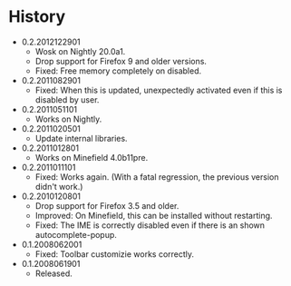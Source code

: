 # History

 - 0.2.2012122901
   * Wosk on Nightly 20.0a1.
   * Drop support for Firefox 9 and older versions.
   * Fixed: Free memory completely on disabled.
 - 0.2.2011082901
   * Fixed: When this is updated, unexpectedly activated even if this is disabled by user.
 - 0.2.2011051101
   * Works on Nightly.
 - 0.2.2011020501
   * Update internal libraries.
 - 0.2.2011012801
   * Works on Minefield 4.0b11pre.
 - 0.2.2011011101
   * Fixed: Works again. (With a fatal regression, the previous version didn't work.)
 - 0.2.2010120801
   * Drop support for Firefox 3.5 and older.
   * Improved: On Minefield, this can be installed without restarting.
   * Fixed: The IME is correctly disabled even if there is an shown autocomplete-popup.
 - 0.1.2008062001
   * Fixed: Toolbar customizie works correctly.
 - 0.1.2008061901
   * Released.
